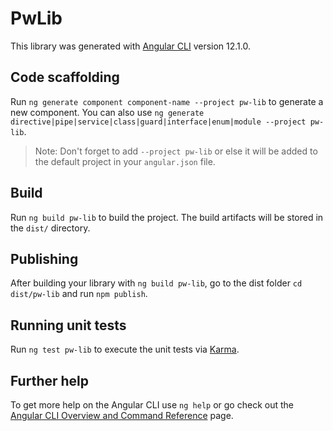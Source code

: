 # PwLib

This library was generated with [Angular CLI](https://github.com/angular/angular-cli) version 12.1.0.

## Code scaffolding

Run `ng generate component component-name --project pw-lib` to generate a new component. You can also use `ng generate directive|pipe|service|class|guard|interface|enum|module --project pw-lib`.
> Note: Don't forget to add `--project pw-lib` or else it will be added to the default project in your `angular.json` file. 

## Build

Run `ng build pw-lib` to build the project. The build artifacts will be stored in the `dist/` directory.

## Publishing

After building your library with `ng build pw-lib`, go to the dist folder `cd dist/pw-lib` and run `npm publish`.

## Running unit tests

Run `ng test pw-lib` to execute the unit tests via [Karma](https://karma-runner.github.io).

## Further help

To get more help on the Angular CLI use `ng help` or go check out the [Angular CLI Overview and Command Reference](https://angular.io/cli) page.
